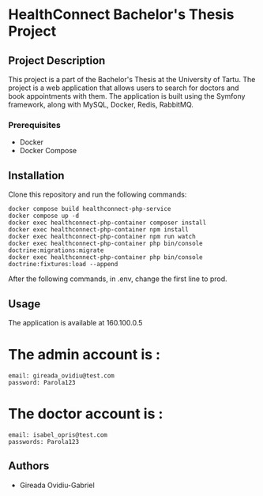 # HealthConnect Bachelor's Thesis Project

## Project Description
This project is a part of the Bachelor's Thesis at the University of Tartu.
The project is a web application that allows users to search for doctors and book appointments with them. 
The application is built using the Symfony framework, along with MySQL, Docker, Redis, RabbitMQ.

### Prerequisites

- Docker
- Docker Compose

## Installation
Clone this repository and run the following commands:
```
docker compose build healthconnect-php-service
docker compose up -d
docker exec healthconnect-php-container composer install
docker exec healthconnect-php-container npm install
docker exec healthconnect-php-container npm run watch
docker exec healthconnect-php-container php bin/console doctrine:migrations:migrate
docker exec healthconnect-php-container php bin/console doctrine:fixtures:load --append
```
After the following commands, in .env, change the first line to prod.

## Usage
The application is available at 160.100.0.5
# The admin account is :
```
email: gireada_ovidiu@test.com
password: Parola123
```
# The doctor account is :
```
email: isabel_opris@test.com
passwords: Parola123
```
## Authors
- Gireada Ovidiu-Gabriel